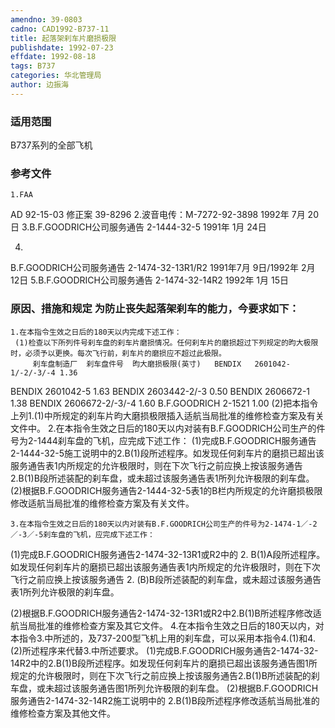 ```yaml
---
amendno: 39-0803
cadno: CAD1992-B737-11
title: 起落架刹车片磨损极限
publishdate: 1992-07-23
effdate: 1992-08-18
tags: B737
categories: 华北管理局
author: 边振海
---
```


### 适用范围 
B737系列的全部飞机

### 参考文件
    1.FAA 
AD 92-15-03 修正案 39-8296
    2.波音电传：M-7272-92-3898  1992年 7月 20日
    3.B.F.GOODRICH公司服务通告 2-1444-32-5  1991年 1月 24日 

4.
B.F.GOODRICH公司服务通告 2-1474-32-13R1/R2  1991年7月 9日/1992年 2月 12日
    5.B.F.GOODRICH公司服务通告 2-1474-32-14R2 1992年 1月 15日


### 原因、措施和规定 为防止丧失起落架刹车的能力，今要求如下： 
    1.在本指令生效之日后的180天以内完成下述工作： 
     (1)检查以下所列件号刹车盘的刹车片磨损情况。任何刹车片的磨损超过下列规定的昀大极限时，必须予以更换。每次飞行前，刹车片的磨损应不超过此极限。 
         刹车盘制造厂  刹车盘件号  昀大磨损极限(英寸)   BENDIX   2601042-1/-2/-3/-4 1.36 
  
  BENDIX    2601042-5   1.63 
  BENDIX    2603442-2/-3  0.50 
  BENDIX    2606672-1   1.38 
  BENDIX    2606672-2/-3/-4  1.60 
  B.F.GOODRICH   2-1521   1.00 
     (2)把本指令上列1.(1)中所规定的刹车片昀大磨损极限插入适航当局批准的维修检查方案及有关文件中。 
    2.在本指令生效之日后的180天以内对装有B.F.GOODRICH公司生产的件号为2-1444刹车盘的飞机，应完成下述工作： 
 (1)完成B.F.GOODRICH服务通告2-1444-32-5施工说明中的2.B(1)段所述程序。如发现任何刹车片的磨损已超出该服务通告表1内所规定的允许极限时，则在下次飞行之前应换上按该服务通告2.B(1)B段所述装配的刹车盘，或未超过该服务通告表1所列允许极限的刹车盘。 
     (2)根据B.F.GOODRICH服务通告2-1444-32-5表1的B栏内所规定的允许磨损极限修改适航当局批准的维修检查方案及有关文件。 

    3.在本指令生效之日后的180天以内对装有B.F.GOODRICH公司生产的件号为2-1474-1／-2／-3／-5刹车盘的飞机，应完成下述工作： 
 (1)完成B.F.GOODRICH服务通告2-1474-32-13R1或R2中的
2.
B(1)A段所述程序。如发现任何刹车片的磨损已超出该服务通告表1内所规定的允许极限时，则在下次飞行之前应换上按该服务通告
2.
(B)B段所述装配的刹车盘，或未超过该服务通告表1所列允许极限的刹车盘。 

 (2)根据B.F.GOODRICH服务通告2-1474-32-13R1或R2中2.B(1)B所述程序修改适航当局批准的维修检查方案及其它文件。
    4.在本指令生效之日后的180天以内，对本指令3.中所述的，及737-200型飞机上用的刹车盘，可以采用本指令4.(1)和4.(2)所述程序来代替3.中所述要求。 
 (1)完成B.F.GOODRICH服务通告2-1474-32-14R2中的2.B(1)B段所述程序。如发现任何刹车片的磨损已超出该服务通告图1所规定的允许极限时，则在下次飞行之前应换上按该服务通告2.B(1)B所述装配的刹车盘，或未超过该服务通告图1所列允许极限的刹车盘。
     (2)根据B.F.GOODRICH服务通告2-1474-32-14R2施工说明中的
2.B(1)B段所述程序修改适航当局批准的维修检查方案及其他文件。
